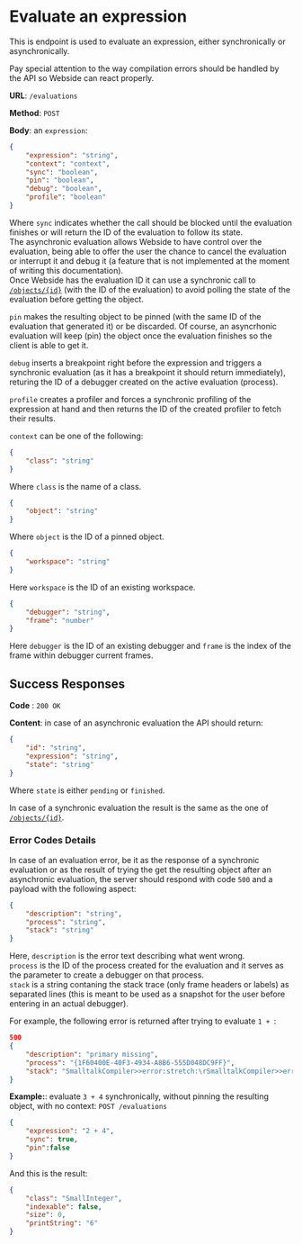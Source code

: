 # Evaluate an expression
This is endpoint is used to evaluate an expression, either synchronically or asynchronically.

Pay special attention to the way compilation errors should be handled by the API so Webside can react properly.

**URL**: `/evaluations`

**Method**: `POST`

**Body**: an `expression`:

```json
{
    "expression": "string",
    "context": "context",
    "sync": "boolean",
    "pin": "boolean",
    "debug": "boolean",
    "profile": "boolean"
}
```
Where `sync` indicates whether the call should be blocked until the evaluation finishes or will return the ID of the evaluation to follow its state.  
The asynchronic evaluation allows Webside to have control over the evaluation, being able to offer the user the chance to cancel the evaluation or interrupt it and debug it (a feature that is not implemented at the moment of writing this documentation).  
Once Webside has the evaluation ID it can use a synchronic call to [`/objects/{id}`](../objects/id/get.md) (with the ID of the evaluation) to avoid polling the state of the evaluation before getting the object.

`pin` makes the resulting object to be pinned (with the same ID of the evaluation that generated it) or be discarded. Of course, an asyncrhonic evaluation will keep (pin) the object once the evaluation finishes so the client is able to get it.

`debug` inserts a breakpoint right before the expression and triggers a synchronic evaluation (as it has a breakpoint it should return immediately), returing the ID of a debugger created on the active evaluation (process).

`profile` creates a profiler and forces a synchronic profiling of the expression at hand and then returns the ID of the created profiler to fetch their results.

`context` can be one of the following:

```json
{
    "class": "string"
}
```
Where `class` is the name of a class.

```json
{
    "object": "string"
}
```
Where `object` is the ID of a pinned object.

```json
{
    "workspace": "string"
}
```
Here `workspace` is the ID of an existing workspace.

```json
{
    "debugger": "string",
    "frame": "number"
}
```
Here `debugger` is the ID of an existing debugger and `frame` is the index of the frame within debugger current frames. 

## Success Responses

**Code** : `200 OK`

**Content**: in case of an asynchronic evaluation the API should return:
```json
{
    "id": "string",
    "expression": "string",
    "state": "string"
}
```
Where `state` is either `pending` or `finished`.

In case of a synchronic evaluation the result is the same as the one of [`/objects/{id}`](../objects/id/get.md).

### Error Codes Details
In case of an evaluation error, be it as the response of a synchronic evaluation or as the result of trying the get the resulting object after an asynchronic evaluation, the server should respond with code `500` and a payload with the following aspect:
```json
{
	"description": "string",
	"process": "string",
	"stack": "string"
}
```
Here, `description` is the error text describing what went wrong.  
`process` is the ID of the process created for the evaluation and it serves as the parameter to create a debugger on that process.  
`stack` is a string contaning the stack trace (only frame headers or labels) as separated lines (this is meant to be used as a snapshot for the user before entering in an actual debugger).

For example, the following error is returned after trying to evaluate `1 + `:

```json
500
{
	"description": "primary missing",
	"process": "{1F60400E-40F3-4934-A8B6-555D048DC9FF}",
	"stack": "SmalltalkCompiler>>error:stretch:\rSmalltalkCompiler>>error: 'primary missing' at: 3 \rSmalltalkParser>>error: 'primary missing' at: 3 \rSmalltalkParser>>error: 'primary missing' \rSmalltalkParser>>binaryMessage:\rSmalltalkParser>>binarySequence:\rSmalltalkParser>>expression\rSmalltalkParser>>statement\rSmalltalkParser>>statements\rSmalltalkParser>>addStatementsTo:\rSmalltalkParser>>addBodyTo:\rSmalltalkParser>>headlessMethod\rSmalltalkCompiler>>parseExpression\r[] in SmalltalkCompiler>>compileExpression:\rObject(BlockClosure)>>setUnwind:\rBlockClosure>>ensure:\rProcess>>useExceptionHandler:while:\rBlockClosure>>on:do:\rCompiler>>protect:\rSmalltalkCompiler>>compileExpression: '1 +' \rCompiler>>evaluate: '1 +' for: nil \r[] in Compiler>>evaluate:for:ifFail:\rObject(BlockClosure)>>setUnwind:\rBlockClosure>>ensure:\rProcess>>useExceptionHandler:while:\rBlockClosure>>on:do:\rCompiler>>evaluate: '1 +' for: nil ifFail: nil \r[] in WebsideEvaluation>>evaluate\r[] in WebsideEvaluation>>evaluateBlock:\rMessageSend(Message)>>performOn:\rMessageSend>>perform\rMessageSend>>evaluate\rProcess>>privatePerform:\rProcess>>basicEvaluate:\rMessageSend>>newProcess\r"
}
```

**Example:**: evaluate `3 + 4` synchronically, without pinning the resulting object, with no context:
`POST /evaluations`
```json
{
    "expression": "2 + 4",
    "sync": true,
    "pin":false
}
```

And this is the result:
```json
{
    "class": "SmallInteger",
    "indexable": false,
    "size": 0,
    "printString": "6"
}
```